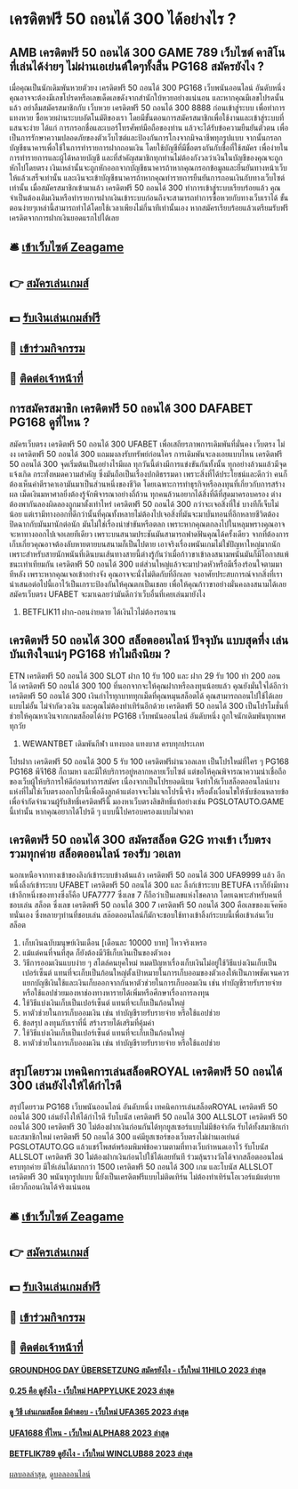 # เครดิตฟรี 50 ถอนได้ 300 ได้อย่างไร ?
## AMB เครดิตฟรี 50 ถอนได้ 300 GAME 789 เว็บไซต์ คาสิโน ที่เล่นได้ง่ายๆ ไม่ผ่านเอเย่นต์ใดๆทั้งสิ้น PG168 สมัครยังไง ?
เมื่อคุณเป็นนักเดิมพันหวยตัวยง เครดิตฟรี 50 ถอนได้ 300 PG168 เว็บพนันออนไลน์ อันดับหนึ่ง คุณอาจจะต้องมีเลขโปรดหรือเลขเด็ดเลขดังจากสำนักใบ้หวยอย่างแน่นอน และหากคุณมีเลขโปรดนั้นแล้ว อย่าลืมสมัครสมาชิกกับ เว็บหวย เครดิตฟรี 50 ถอนได้ 300 8888 ก่อนเข้าสู่ระบบ เพื่อทำการแทงหวย ซื้อหวยผ่านระบบอัตโนมัติของเรา โดยมีขั้นตอนการสมัครสมาชิกเพื่อใช้งานและเข้าสู่ระบบที่แสนจะง่าย ได้แก่ การกรอกชื่อและเบอร์โทรศัพท์มือถือของท่าน แล้วจะได้รับข้อความยืนยันตัวตน เพื่อเป็นการรักษาความปลอดภัยของตัวเว็บไซต์และป้องกันการโกงจากมิจฉาชีพทุกรูปแบบ จากนั้นกรอกบัญชีธนาคารเพื่อใช้ในการทำรายการฝากถอนเงิน โดยใช้บัญชีที่มีชื่อตรงกันกับชื่อที่ใช้สมัคร เพื่อง่ายในการทำรายการและผู้ได้หลายบัญชี และที่สำคัญสมาชิกทุกท่านไม่ต้องกังวลว่าเงินในบัญชีของคุณจะถูกหักไปโดยตรง เงินเหล่านั้นจะถูกหักออกจากบัญชีธนาคารถ้าหากคุณกรอกข้อมูลและยืนยันทางหน้าเว็บให้แล้วเสร็จเท่านั้น และเงินจะเข้าบัญชีธนาคารถ้าหากคุณทำรายการยืนยันการถอนเงินกับทางเว็บไซต์เท่านั้น เมื่อสมัครสมาชิกเข้ามาแล้ว เครดิตฟรี 50 ถอนได้ 300 ทำการเข้าสู่ระบบเรียบร้อยแล้ว คุณจำเป็นต้องเติมเงินหรือทำรายการฝากเงินเข้าระบบก่อนถึงจะสามารถทำการซื้อหวยกับทางเว็บเราได้ ขั้นตอนง่ายๆเหล่านี้สามารถทำได้โดยใช้เวลาเพียงไม่กี่นาทีเท่านั้นเอง หากสมัครเรียบร้อยแล้วเตรียมรับฟรีเครดิตจากการฝากเงินยอดแรกไปได้เลย

## 🛎 [เข้าเว็บไซต์ Zeagame](https://bit.ly/3SdLNi2)
## 👉 [สมัครเล่นเกมส์](https://bit.ly/3SdLNi2)
## 💵 [รับเงินเล่นเกมส์ฟรี](https://bit.ly/3dyRKHj)
## 👑 [เข้าร่วมกิจกรรม](https://bit.ly/3dyRKHj)
## 📱 [ติดต่อเจ้าหน้าที่](https://bit.ly/3dyRKHj)

## การสมัครสมาชิก เครดิตฟรี 50 ถอนได้ 300 DAFABET PG168 ดูที่ไหน ?
สมัครเว็บตรง เครดิตฟรี 50 ถอนได้ 300 UFABET เพื่อเสถียรภาพการเดิมพันที่มั่นคง เว็บตรง ไม่งง เครดิตฟรี 50 ถอนได้ 300 แถมมงลงรับทรัพย์ก่อนใคร การเดิมพันจะลงเอยแบบไหน เครดิตฟรี 50 ถอนได้ 300 จุดเริ่มต้นเป็นอย่างไรมีผล ทุกวันนี้ต่างมีการแข่งขันกันทั้งนั้น ทุกอย่างล้วนแล้วมีจุดแจ้งเกิด กระทั่งหมดความสำคัญ ซึ่งมันถือเป็นเรื่องปกติธรรมดา เพราะสิ่งที่ได้ประโยชน์และดีกว่า คนก็ต้องเห็นค่าตีราคาเอามันมาเป็นส่วนหนึ่งของชีวิต โดยเฉพาะการทำธุรกิจหรือลงทุนที่เกี่ยวกับการสร้างผล เม็ดเงินมหาศาลยิ่งต้องรู้จักพิจารณาอย่างถี่ถ้วน ทุกคนล้วนอยากได้สิ่งที่ดีที่สุดมาครอบครอง ต่างต้องพากันลองผิดลองถูกมาตั้งเท่าไหร่ เครดิตฟรี 50 ถอนได้ 300 กว่าจะเจอสิ่งที่ใช่ บางทีก็เจ็บไม่น้อย แต่เรามีทางออกที่ดีกว่านั้นที่คุณทั้งหลายไม่ต้องไปเจอสิ่งที่มันจะมาบั่นทอนที่อีกหลายชีวิตต้องปิดฉากกับมันมานักต่อนัก
มันไม่ใช่เรื่องน่าขำขันหรือตลก เพราะหากคุณตกลงไปในหลุมพรางคุณอาจจะหาทางออกไปเจอเลยทีเดียว เพราะบนสนามประชันมันสามารถฟาดฟันคุณได้ครั้งเดียว จากที่ต้องการเก็บเกี่ยวคุณอาจต้องลับหายตายบนสนามก็เป็นไปตาย เอาจริงเรื่องพนันเกมไม่ใช่ปัญหาใหญ่มากนัก เพราะสำหรับสายนักพนันที่เดินบนเส้นทางสายนี้ต่างรู้กันว่าเมื่อก้าวขาเข้าลงสนามพนันมันก็มีโอกาสแพ้ชนะเท่าเทียมกัน เครดิตฟรี 50 ถอนได้ 300 แต่ส่วนใหญ่แล้วจะมาปวดหัวหรือมีเรื่องร้อนใจตามมาทีหลัง เพราะหากคุณเจอเข้าอย่างจัง คุณอาจจะนั่งไม่ติดกับที่อีกเลย จงอาศัยประสบการณ์จากสิ่งที่เรานำเสนอต่อไปนี้เอาไว้เป็นเกราะป้องกันให้คุณตกเป็นเชลย เพื่อให้คุณก้าวขาอย่างมั่นคงลงสนามได้เลยสมัครเว็บตรง UFABET จะมาเฉลยว่ามันดีกว่าเว็บอื่นที่เคยเล่นมายังไง
1. BETFLIK11 ฝาก-ถอนง่ายดาย ได้เงินไวไม่ต้องรอนาน

## เครดิตฟรี 50 ถอนได้ 300 สล็อตออนไลน์ ปัจจุบัน แบบสุดทึ่ง เล่นบันเทิงใจแน่ๆ PG168 ทำไมถึงนิยม ?
ETN เครดิตฟรี 50 ถอนได้ 300 SLOT ฝาก 10 รับ 100 และ ฝาก 29 รับ 100 ทํา 200 ถอน ได้ เครดิตฟรี 50 ถอนได้ 300 100 ที่นอกจากจะให้คุณฝากหรือลงทุนน้อยแล้ว คุณยังมั่นใจได้อีกว่า เครดิตฟรี 50 ถอนได้ 300 เงินกำไรทุกบาททุกเม็ดที่คุณหมุนสล็อตได้ คุณสามารถถอนไปใช้ได้เลยแบบไม่อั้น ไม่จำกัดวงเงิน และคุณไม่ต้องทำเทิร์นอีกด้วย เครดิตฟรี 50 ถอนได้ 300 เป็นโปรโมชั่นที่ช่วยให้คุณหาเงินจากเกมสล็อตได้ง่าย PG168 เว็บพนันออนไลน์ อันดับหนึ่ง ถูกใจนักเดิมพันทุกเพศทุกวัย
1. WEWANTBET เดิมพันกีฬา แทงบอล แทงบาส ครบทุกประเภท

โปรฝาก เครดิตฟรี 50 ถอนได้ 300 5 รับ 100 เครดิตฟรีผ่านวอลเลท เป็นโปรใหม่ที่ใคร ๆ PG168 PG168 พีจี168 ก็ถามหา และมีให้บริการอยู่หลากหลายเว็บไซต์ แต่ขอให้คุณพิจารณาความน่าเชื่อถือของเว็บผู้ให้บริการให้ดีก่อนทำการสมัคร เนื่องจากเป็นโปรยอดนิยม จึงทำให้เว็บสล็อตออนไลน์บางแห่งที่ไม่ใช่เว็บตรงออกโปรนี้เพื่อดึงลูกค้าแต่อาจจะไม่แจกโปรนี้จริง หรือตั้งเงื่อนไขให้ซับซ้อนหลายข้อเพื่อจำกัดจำนวนผู้รับสิทธิ์เครดิตฟรีนี้ มองหาเว็บตรงลิขสิทธิ์แท้อย่างเช่น PGSLOTAUTO.GAME นี้เท่านั้น หากคุณอยากได้โปรดี ๆ แบบนี้ไปครอบครองแบบไม่จกตา

## เครดิตฟรี 50 ถอนได้ 300 สมัครสล็อต G2G ทางเข้า เว็บตรง รวมทุกค่าย สล็อตออนไลน์ รองรับ วอเลท
นอกเหนือจากทางเข้าของลิงก์เข้าระบบข้างต้นแล้ว เครดิตฟรี 50 ถอนได้ 300 UFA9999 แล้ว อีกหนึ่งลิ้งก์เข้าระบบ UFABET เครดิตฟรี 50 ถอนได้ 300 และ ลิ้งก์เข้าระบบ BETUFA เราก็ยังมีทางเข้าอีกหนึ่งชองทางซึ่งก็คือ UFA7777 ซึ่งเลข 7 ก็ถือว่าเป็นเลขแห่งโชคลาภ โดยเฉพาะสำหรับคนที่ชอบเล่น สล็อต ซึ่งเลข เครดิตฟรี 50 ถอนได้ 300 7 เครดิตฟรี 50 ถอนได้ 300 คือเลขของแจ๊คพ๊อทนั่นเอง ซึ่งหลายๆท่านที่ชอบเล่น สล๊อตออนไลน์ก็มักจะชอบใช้ทางเข้าลิ้งก์ระบบนี้เพื่อเข้าเล่นเว็บสล็อต
1. เก็บเงินฉบับมนุษย์เงินเดือน [เดือนละ 10000 บาท] ไหวจริงเหรอ
2. แม้แต่คนที่จนที่สุด ก็ยังต้องมีวิธีเก็บเงินเป็นของตัวเอง
3. วิธีการออมเงินแบบง่าย ๆ สไตล์คนยุคใหม่ หมดปัญหาเรื่องเก็บเงินไม่อยู่ใช้วิธีแบ่งเงินเก็บเป็นเปอร์เซ็นต์ แทนที่จะเก็บเป็นก้อนใหญ่ตั้งเป้าหมายในการเก็บออมของตัวเองให้เป็นภาพชัดเจนควรแยกบัญชีเงินใช้และเงินเก็บออกจากกันหาตัวช่วยในการเก็บออมเงิน เช่น ทำบัญชีรายรับรายจ่าย หรือใช้แอปช่วยมองหาช่องทางหารายได้เพิ่มหรือศึกษาเรื่องการลงทุน
4. ใช้วิธีแบ่งเงินเก็บเป็นเปอร์เซ็นต์ แทนที่จะเก็บเป็นก้อนใหญ่
5. หาตัวช่วยในการเก็บออมเงิน เช่น ทำบัญชีรายรับรายจ่าย หรือใช้แอปช่วย
6. ข้อสรุป ลงทุนกับเราที่นี่ สร้างรายได้เสริมที่คุ้มค่า
7. ใช้วิธีแบ่งเงินเก็บเป็นเปอร์เซ็นต์ แทนที่จะเก็บเป็นก้อนใหญ่
8. หาตัวช่วยในการเก็บออมเงิน เช่น ทำบัญชีรายรับรายจ่าย หรือใช้แอปช่วย

## สรุปโดยรวม เทคนิคการเล่นสล็อตROYAL เครดิตฟรี 50 ถอนได้ 300 เล่นยังไงให้ได้กำไรดี
สรุปโดยรวม PG168 เว็บพนันออนไลน์ อันดับหนึ่ง เทคนิคการเล่นสล็อตROYAL เครดิตฟรี 50 ถอนได้ 300 เล่นยังไงให้ได้กำไรดี รับโบนัส เครดิตฟรี 50 ถอนได้ 300 ALLSLOT เครดิตฟรี 50 ถอนได้ 300 เครดิตฟรี 30 ไม่ต้องฝากเงินก่อนกันได้ทุกยูสเซอร์แบบไม่มีข้อจำกัด รับได้ทั้งสมาชิกเก่าและสมาชิกใหม่ เครดิตฟรี 50 ถอนได้ 300 แค่มียูสเซอร์ของเว็บตรงไม่ผ่านเอเย่นต์ PGSLOTAUTO.GG แล้วแชร์โพสต์พร้อมพิมพ์ข้อความตามที่ทางเว็บกำหนดเอาไว้ รับโบนัส ALLSLOT เครดิตฟรี 30 ไม่ต้องฝากเงินก่อนไปใช้ได้เลยทันที ร่วมลุ้นรางวัลได้จากสล็อตออนไลน์ครบทุกค่าย มีให้เล่นได้มากกว่า 1500 เครดิตฟรี 50 ถอนได้ 300 เกม และโบนัส ALLSLOT เครดิตฟรี 30 พนันทุกรูปแบบ นี้ยังเป็นเครดิตฟรีแบบไม่ติดเทิร์น ไม่ต้องทำเทิร์นโอเวอร์แม้แต่บาทเดียวก็ถอนเงินได้จริงแน่นอน

## 🛎 [เข้าเว็บไซต์ Zeagame](https://bit.ly/3SdLNi2)
## 👉 [สมัครเล่นเกมส์](https://bit.ly/3SdLNi2)
## 💵 [รับเงินเล่นเกมส์ฟรี](https://bit.ly/3dyRKHj)
## 👑 [เข้าร่วมกิจกรรม](https://bit.ly/3dyRKHj)
## 📱 [ติดต่อเจ้าหน้าที่](https://bit.ly/3dyRKHj)

#### [GROUNDHOG DAY ÜBERSETZUNG สมัครยังไง - เว็บใหม่ 11HILO 2023 ล่าสุด](https://atom.io/themes/groundhog%20day%20übersetzung%20สมัครยังไง%20-%20เว็บใหม่%2011hilo%202023%20ล่าสุด)
#### [0.25 คือ ดูยังไง - เว็บใหม่ HAPPYLUKE 2023 ล่าสุด](https://atom.io/themes/0.25%20คือ%20ดูยังไง%20-%20เว็บใหม่%20happyluke%202023%20ล่าสุด)
#### [ดู วิธี เล่นเกมสล็อต มีคำตอบ - เว็บใหม่ UFA365 2023 ล่าสุด](https://atom.io/themes/ดู%20วิธี%20เล่นเกมสล็อต%20มีคำตอบ%20-%20เว็บใหม่%20ufa365%202023%20ล่าสุด)
#### [UFA1688 ที่ไหน - เว็บใหม่ ALPHA88 2023 ล่าสุด](https://atom.io/themes/ufa1688%20ที่ไหน%20-%20เว็บใหม่%20alpha88%202023%20ล่าสุด)
#### [BETFLIK789 ดูยังไง - เว็บใหม่ WINCLUB88 2023 ล่าสุด](https://atom.io/themes/betflik789%20ดูยังไง%20-%20เว็บใหม่%20winclub88%202023%20ล่าสุด)

[ผลบอลล่าสุด](https://siamsport.tv "ผลบอลล่าสุด"), [ดูบอลออนไลน์](https://siamsport.tv/ดูบอลสด "ดูบอลออนไลน์")